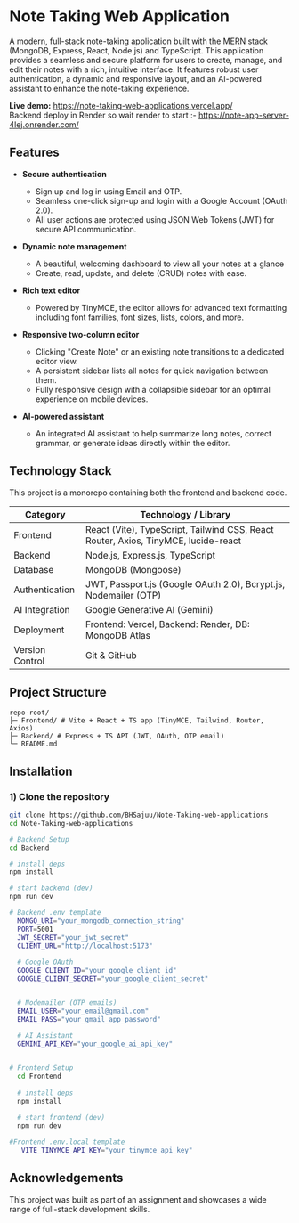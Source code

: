 # Note Taking Web Application

A modern, full-stack note-taking application built with the MERN stack (MongoDB, Express, React, Node.js) and TypeScript. This application provides a seamless and secure platform for users to create, manage, and edit their notes with a rich, intuitive interface. It features robust user authentication, a dynamic and responsive layout, and an AI-powered assistant to enhance the note-taking experience.

 **Live demo:** https://note-taking-web-applications.vercel.app/ <br>
                Backend deploy in Render so wait render to start :- https://note-app-server-4lej.onrender.com/ 

## Features
- **Secure authentication**
  - Sign up and log in using Email and OTP.
  - Seamless one-click sign-up and login with a Google Account (OAuth 2.0).
  - All user actions are protected using JSON Web Tokens (JWT) for secure API communication.

- **Dynamic note management**
  - A beautiful, welcoming dashboard to view all your notes at a glance
  - Create, read, update, and delete (CRUD) notes with ease.

- **Rich text editor**
  - Powered by TinyMCE, the editor allows for advanced text formatting including font families, font sizes, lists, colors, and more.

- **Responsive two-column editor**
  - Clicking "Create Note" or an existing note transitions to a dedicated editor view.
  - A persistent sidebar lists all notes for quick navigation between them.
  - Fully responsive design with a collapsible sidebar for an optimal experience on mobile devices.
    
- **AI-powered assistant**
  - An integrated AI assistant to help summarize long notes, correct grammar, or generate ideas directly within the editor.


## Technology Stack
This project is a monorepo containing both the frontend and backend code.

| Category       | Technology / Library                                                                 |
|----------------|---------------------------------------------------------------------------------------|
| Frontend       | React (Vite), TypeScript, Tailwind CSS, React Router, Axios, TinyMCE, lucide-react   |
| Backend        | Node.js, Express.js, TypeScript                                                       |
| Database       | MongoDB (Mongoose)                                                                    |
| Authentication | JWT, Passport.js (Google OAuth 2.0), Bcrypt.js, Nodemailer (OTP)                     |
| AI Integration | Google Generative AI (Gemini)                                                         |
| Deployment     | Frontend: Vercel, Backend: Render, DB: MongoDB Atlas                                  |
| Version Control| Git & GitHub                                                                          |



## Project Structure
    repo-root/
    ├─ Frontend/ # Vite + React + TS app (TinyMCE, Tailwind, Router, Axios)
    ├─ Backend/ # Express + TS API (JWT, OAuth, OTP email)
    └─ README.md

## Installation

### 1) Clone the repository
```bash
git clone https://github.com/BHSajuu/Note-Taking-web-applications
cd Note-Taking-web-applications

# Backend Setup
cd Backend

# install deps
npm install

# start backend (dev)
npm run dev

# Backend .env template
  MONGO_URI="your_mongodb_connection_string"
  PORT=5001
  JWT_SECRET="your_jwt_secret"
  CLIENT_URL="http://localhost:5173"
  
  # Google OAuth
  GOOGLE_CLIENT_ID="your_google_client_id"
  GOOGLE_CLIENT_SECRET="your_google_client_secret"


  # Nodemailer (OTP emails)
  EMAIL_USER="your_email@gmail.com"
  EMAIL_PASS="your_gmail_app_password"
  
  # AI Assistant
  GEMINI_API_KEY="your_google_ai_api_key"


# Frontend Setup
  cd Frontend
  
  # install deps
  npm install
  
  # start frontend (dev)
  npm run dev

#Frontend .env.local template
   VITE_TINYMCE_API_KEY="your_tinymce_api_key"

```

## Acknowledgements
This project was built as part of an assignment and showcases a wide range of full-stack development skills.

